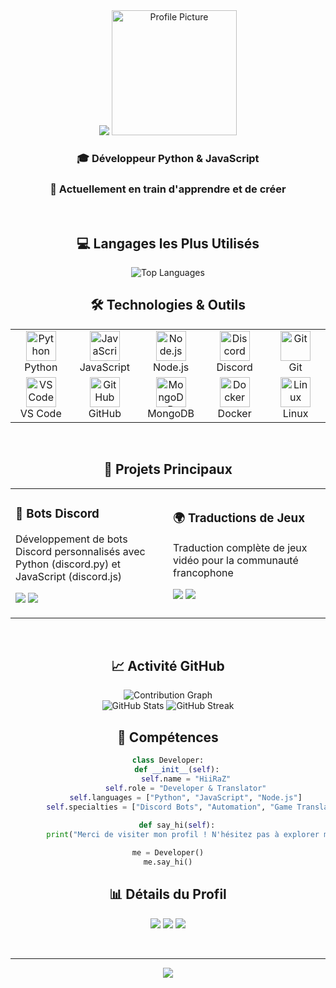 <div align="center">

<img src="https://capsule-render.vercel.app/api?type=waving&color=gradient&customColorList=12&height=200&section=header&text=HiiRaZ&fontSize=80&fontAlignY=35&animation=twinkling&fontColor=fff" />

<img width="200" src="https://i.imgur.com/your-image.png" alt="Profile Picture"/>

### 🎓 Développeur Python & JavaScript
### 🌱 Actuellement en train d'apprendre et de créer

<br>

## 💻 Langages les Plus Utilisés

<img src="https://github-readme-stats.vercel.app/api/top-langs/?username=HiiRaZ&layout=compact&theme=github_dark&hide_border=true&bg_color=0d1117&title_color=58a6ff&text_color=c9d1d9" alt="Top Languages"/>

<br>

## 🛠️ Technologies & Outils

<table>
  <tr>
    <td align="center" width="96">
      <img src="https://skillicons.dev/icons?i=python" width="48" height="48" alt="Python" />
      <br>Python
    </td>
    <td align="center" width="96">
      <img src="https://skillicons.dev/icons?i=js" width="48" height="48" alt="JavaScript" />
      <br>JavaScript
    </td>
    <td align="center" width="96">
      <img src="https://skillicons.dev/icons?i=nodejs" width="48" height="48" alt="Node.js" />
      <br>Node.js
    </td>
    <td align="center" width="96">
      <img src="https://skillicons.dev/icons?i=discord" width="48" height="48" alt="Discord" />
      <br>Discord
    </td>
    <td align="center" width="96">
      <img src="https://skillicons.dev/icons?i=git" width="48" height="48" alt="Git" />
      <br>Git
    </td>
  </tr>
  <tr>
    <td align="center" width="96">
      <img src="https://skillicons.dev/icons?i=vscode" width="48" height="48" alt="VS Code" />
      <br>VS Code
    </td>
    <td align="center" width="96">
      <img src="https://skillicons.dev/icons?i=github" width="48" height="48" alt="GitHub" />
      <br>GitHub
    </td>
    <td align="center" width="96">
      <img src="https://skillicons.dev/icons?i=mongodb" width="48" height="48" alt="MongoDB" />
      <br>MongoDB
    </td>
    <td align="center" width="96">
      <img src="https://skillicons.dev/icons?i=docker" width="48" height="48" alt="Docker" />
      <br>Docker
    </td>
    <td align="center" width="96">
      <img src="https://skillicons.dev/icons?i=linux" width="48" height="48" alt="Linux" />
      <br>Linux
    </td>
  </tr>
</table>

<br>

## 🚀 Projets Principaux

<table>
  <tr>
    <td width="50%">
      <h3>🤖 Bots Discord</h3>
      <p>Développement de bots Discord personnalisés avec Python (discord.py) et JavaScript (discord.js)</p>
      <p>
        <img src="https://img.shields.io/badge/Python-3776AB?style=flat-square&logo=python&logoColor=white"/>
        <img src="https://img.shields.io/badge/Discord.py-5865F2?style=flat-square&logo=discord&logoColor=white"/>
      </p>
    </td>
    <td width="50%">
      <h3>🌍 Traductions de Jeux</h3>
      <p>Traduction complète de jeux vidéo pour la communauté francophone</p>
      <p>
        <img src="https://img.shields.io/badge/Fisher_Online-Complet-success?style=flat-square"/>
        <a href="https://steamcommunity.com/sharedfiles/filedetails/?id=3208980940">
          <img src="https://img.shields.io/badge/Steam-Workshop-000000?style=flat-square&logo=steam&logoColor=white"/>
        </a>
      </p>
    </td>
  </tr>
</table>

<br>

## 📈 Activité GitHub

<img src="https://github-readme-activity-graph.vercel.app/graph?username=HiiRaZ&theme=github-compact&hide_border=true&bg_color=0d1117&color=58a6ff&line=58a6ff&point=c9d1d9" alt="Contribution Graph"/>

<br>

<img src="https://github-readme-stats.vercel.app/api?username=HiiRaZ&show_icons=true&theme=github_dark&hide_border=true&bg_color=0d1117&title_color=58a6ff&text_color=c9d1d9&icon_color=58a6ff" alt="GitHub Stats"/>

<img src="https://github-readme-streak-stats.herokuapp.com/?user=HiiRaZ&theme=github-dark-blue&hide_border=true&background=0d1117&ring=58a6ff&fire=58a6ff&currStreakLabel=58a6ff" alt="GitHub Streak"/>

<br>

## 💼 Compétences

```python
class Developer:
    def __init__(self):
        self.name = "HiiRaZ"
        self.role = "Developer & Translator"
        self.languages = ["Python", "JavaScript", "Node.js"]
        self.specialties = ["Discord Bots", "Automation", "Game Translation"]
        
    def say_hi(self):
        print("Merci de visiter mon profil ! N'hésitez pas à explorer mes projets 🚀")

me = Developer()
me.say_hi()
```

## 📊 Détails du Profil

![](https://komarev.com/ghpvc/?username=HiiRaZ&color=58a6ff&style=flat-square&label=Visiteurs)
![](https://img.shields.io/github/followers/HiiRaZ?style=flat-square&color=58a6ff&labelColor=0d1117)
![](https://img.shields.io/github/stars/HiiRaZ?style=flat-square&color=58a6ff&labelColor=0d1117)

<br>

---

<img src="https://capsule-render.vercel.app/api?type=waving&color=gradient&customColorList=12&height=100&section=footer" />

</div>
